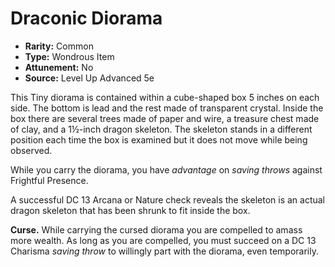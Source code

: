 # Draconic Diorama

- **Rarity:** Common
- **Type:** Wondrous Item
- **Attunement:** No
- **Source:** Level Up Advanced 5e

This Tiny diorama is contained within a cube-shaped box 5 inches on each side. The bottom is lead and the rest made of transparent crystal. Inside the box there are several trees made of paper and wire, a treasure chest made of clay, and a 1½-inch dragon skeleton. The skeleton stands in a different position each time the box is examined but it does not move while being observed.

While you carry the diorama, you have _advantage_  on _saving throws_  against Frightful Presence.

A successful DC 13 Arcana or Nature check reveals the skeleton is an actual dragon skeleton that has been shrunk to fit inside the box. 

**Curse.** While carrying the cursed diorama you are compelled to amass more wealth. As long as you are compelled, you must succeed on a DC 13 Charisma _saving throw_  to willingly part with the diorama, even temporarily.
